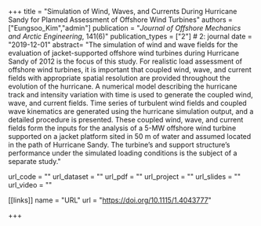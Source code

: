 +++
title = "Simulation of Wind, Waves, and Currents During Hurricane Sandy for Planned Assessment of Offshore Wind Turbines"
authors = ["Eungsoo_Kim","admin"]
publication = "*Journal of Offshore Mechanics and Arctic Engineering*, 141(6)"
publication_types = ["2"] # 2: journal
date = "2019-12-01"
abstract= "The simulation of wind and wave fields for the evaluation of jacket-supported offshore wind turbines during Hurricane Sandy of 2012 is the focus of this study. For realistic load assessment of offshore wind turbines, it is important that coupled wind, wave, and current fields with appropriate spatial resolution are provided throughout the evolution of the hurricane. A numerical model describing the hurricane track and intensity variation with time is used to generate the coupled wind, wave, and current fields. Time series of turbulent wind fields and coupled wave kinematics are generated using the hurricane simulation output, and a detailed procedure is presented. These coupled wind, wave, and current fields form the inputs for the analysis of a 5-MW offshore wind turbine supported on a jacket platform sited in 50 m of water and assumed located in the path of Hurricane Sandy. The turbine’s and support structure’s performance under the simulated loading conditions is the subject of a separate study."

url_code = ""
url_dataset = ""
url_pdf = ""
url_project = ""
url_slides = ""
url_video = ""

[[links]]
    name = "URL"
    url = "https://doi.org/10.1115/1.4043777"

+++
